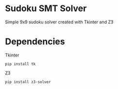 # Sudoku SMT Solver
Simple 9x9 sudoku solver created with Tkinter and Z3

# Dependencies
Tkinter
```
pip install tk
```
Z3
```
pip install z3-solver
```
